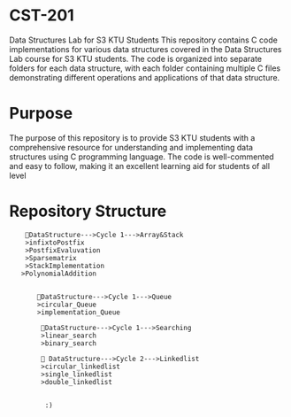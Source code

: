 # CST-201

Data Structures Lab for S3 KTU Students
This repository contains C code implementations for various data structures covered in the Data Structures Lab course for S3 KTU students. The code is organized into separate folders for each data structure, with each folder containing multiple C files demonstrating different operations and applications of that data structure.

# Purpose
The purpose of this repository is to provide S3 KTU students with a comprehensive resource for understanding and implementing data structures using C programming language. The code is well-commented and easy to follow, making it an excellent learning aid for students of all level

# Repository Structure

        📂DataStructure--->Cycle 1--->Array&Stack
        >infixtoPostfix
        >PostfixEvaluvation
        >Sparsematrix
        >StackImplementation
	   >PolynomialAddition
	      

           📂DataStructure--->Cycle 1--->Queue
           >circular_Queue
           >implementation_Queue

            📂DataStructure--->Cycle 1--->Searching
            >linear_search
            >binary_search

            📂 DataStructure--->Cycle 2--->Linkedlist
            >circular_linkedlist
            >single_linkedlist
            >double_linkedlist

           
             :)
  				 
					 
					 

         

       
          
